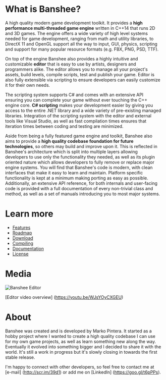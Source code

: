 # What is Banshee?
A high quality modern game development toolkit. It provides a **high performance multi-threaded game engine** written in C++14 that runs 2D and 3D games. The engine offers a wide variety of high level systems needed for game development, ranging from math and utility libraries, to DirectX 11 and OpenGL support all the way to input, GUI, physics, scripting and support for many popular resource formats (e.g. FBX, PNG, PSD, TTF).

On top of the engine Banshee also provides a highly intuitive and customizable **editor** that is easy to use by artists, designers and programmers alike. The editor allows you to manage all your project's assets, build levels, compile scripts, test and publish your game. Editor is also fully extensible via scripting to ensure developers can easily customize it for their own needs.

The scripting system supports C# and comes with an extensive API ensuring you can complete your game without ever touching the C++ engine core. **C# scripting** makes your development easier by giving you access to the entire .NET library and a wide variety of pre-existing managed libraries. Integration of the scripting system with the editor and external tools like Visual Studio, as well as fast compilation times ensures that iteration times between coding and testing are minimized.

Aside from being a fully featured game engine and toolkit, Banshee also aims to provide a **high quality codebase foundation for future technologies**, so others may build and improve upon it. This is reflected in Banshee's architecture which is split into multiple layers allowing developers to use only the functionality they needed, as well as its plugin oriented nature which allows developers to fully remove or replace major engine systems. You will find that Banshee's code is modern, with clean interfaces that make it easy to learn and maintain. Platform specific functionality is kept at a minimum making porting as easy as possible. Additionally, an extensive API reference, for both internals and user-facing code is provided with a full documentation of every non-trivial class and method, as well as a set of manuals introducing you to most major systems.

# Learn more
* [Features](Documentation/GitHub/features.md)
* [Roadmap](Documentation/GitHub/roadmap.md)
* [Download](Documentation/GitHub/install.md)
* [Compiling](Documentation/GitHub/compiling.md)
* [Documentation](Documentation/GitHub/documentation.md)
* [License](Documentation/GitHub/license.md)

# Media
![Banshee Editor](http://bearishsun.thalassa.feralhosting.com/BansheeEditor.png "Banshee Editor")

[Editor video overview] (https://youtu.be/WJsYOyCXGEU)

# About
Banshee was created and is developed by Marko Pintera. It started as a hobby project where I wanted to create a high quality codebase I can use for my own game projects, as well as learn something new along the way. Eventually it evolved into something bigger and I decided to share it with the world. It's still a work in progress but it's slowly closing in towards the first stable release.

I'm happy to connect with other developers, so feel free to contact me at [e-mail] (http://scr.im/39d1) or add me on [LinkedIn] (https://goo.gl/t6pPPs). 